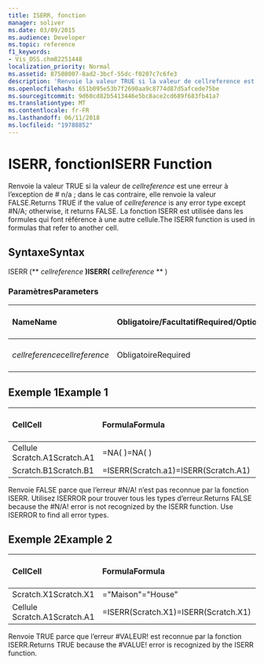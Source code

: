 ```yaml
---
title: ISERR, fonction
manager: soliver
ms.date: 03/09/2015
ms.audience: Developer
ms.topic: reference
f1_keywords:
- Vis_DSS.chm82251448
localization_priority: Normal
ms.assetid: 87508007-8ad2-3bcf-55dc-f0207c7c6fe3
description: 'Renvoie la valeur TRUE si la valeur de cellreference est une erreur à l’exception de # n/a ; dans le cas contraire, elle renvoie la valeur FALSE. La fonction ISERR est utilisée dans les formules qui font référence à une autre cellule.'
ms.openlocfilehash: 651b095e53b7f2690aa9c8774d87d5afcede75be
ms.sourcegitcommit: 9d60cd82b5413446e5bc8ace2cd689f683fb41a7
ms.translationtype: MT
ms.contentlocale: fr-FR
ms.lasthandoff: 06/11/2018
ms.locfileid: "19788852"
---
```

# <a name="iserr-function"></a><span data-ttu-id="62585-104">ISERR, fonction</span><span class="sxs-lookup"><span data-stu-id="62585-104">ISERR Function</span></span>

<span data-ttu-id="62585-105">Renvoie la valeur TRUE si la valeur de _cellreference_ est une erreur à l’exception de # n/a ; dans le cas contraire, elle renvoie la valeur FALSE.</span><span class="sxs-lookup"><span data-stu-id="62585-105">Returns TRUE if the value of  _cellreference_ is any error type except #N/A; otherwise, it returns FALSE.</span></span> <span data-ttu-id="62585-106">La fonction ISERR est utilisée dans les formules qui font référence à une autre cellule.</span><span class="sxs-lookup"><span data-stu-id="62585-106">The ISERR function is used in formulas that refer to another cell.</span></span> 
  
## <a name="syntax"></a><span data-ttu-id="62585-107">Syntaxe</span><span class="sxs-lookup"><span data-stu-id="62585-107">Syntax</span></span>

<span data-ttu-id="62585-108">ISERR (** *cellreference* **)</span><span class="sxs-lookup"><span data-stu-id="62585-108">ISERR(** *cellreference* ** )</span></span> 
  
### <a name="parameters"></a><span data-ttu-id="62585-109">Paramètres</span><span class="sxs-lookup"><span data-stu-id="62585-109">Parameters</span></span>

|<span data-ttu-id="62585-110">**Name**</span><span class="sxs-lookup"><span data-stu-id="62585-110">**Name**</span></span>|<span data-ttu-id="62585-111">**Obligatoire/Facultatif**</span><span class="sxs-lookup"><span data-stu-id="62585-111">**Required/Optional**</span></span>|<span data-ttu-id="62585-112">**Type de données**</span><span class="sxs-lookup"><span data-stu-id="62585-112">**Data Type**</span></span>|<span data-ttu-id="62585-113">**Description**</span><span class="sxs-lookup"><span data-stu-id="62585-113">**Description**</span></span>|
|:-----|:-----|:-----|:-----|
| <span data-ttu-id="62585-114">_cellreference_</span><span class="sxs-lookup"><span data-stu-id="62585-114">_cellreference_</span></span> <br/> |<span data-ttu-id="62585-115">Obligatoire</span><span class="sxs-lookup"><span data-stu-id="62585-115">Required</span></span>  <br/> |<span data-ttu-id="62585-116">**Chaîne**</span><span class="sxs-lookup"><span data-stu-id="62585-116">**String**</span></span> <br/> |<span data-ttu-id="62585-117">Référence à une cellule</span><span class="sxs-lookup"><span data-stu-id="62585-117">Reference to a cell.</span></span>  <br/> |
   
## <a name="example-1"></a><span data-ttu-id="62585-118">Exemple 1</span><span class="sxs-lookup"><span data-stu-id="62585-118">Example 1</span></span>

|<span data-ttu-id="62585-119">**Cell**</span><span class="sxs-lookup"><span data-stu-id="62585-119">**Cell**</span></span>|<span data-ttu-id="62585-120">**Formula**</span><span class="sxs-lookup"><span data-stu-id="62585-120">**Formula**</span></span>|<span data-ttu-id="62585-121">**Valeur renvoyée**</span><span class="sxs-lookup"><span data-stu-id="62585-121">**Value returned**</span></span>|
|:-----|:-----|:-----|
|<span data-ttu-id="62585-122">Cellule Scratch.A1</span><span class="sxs-lookup"><span data-stu-id="62585-122">Scratch.A1</span></span>  <br/> |<span data-ttu-id="62585-123">=NA( )</span><span class="sxs-lookup"><span data-stu-id="62585-123">=NA( )</span></span>  <br/> |<span data-ttu-id="62585-124">#N/A!</span><span class="sxs-lookup"><span data-stu-id="62585-124">#N/A!</span></span>  <br/> |
|<span data-ttu-id="62585-125">Scratch.B1</span><span class="sxs-lookup"><span data-stu-id="62585-125">Scratch.B1</span></span>  <br/> |<span data-ttu-id="62585-126">=ISERR(Scratch.a1)</span><span class="sxs-lookup"><span data-stu-id="62585-126">=ISERR(Scratch.A1)</span></span>  <br/> |<span data-ttu-id="62585-127">FALSE</span><span class="sxs-lookup"><span data-stu-id="62585-127">FALSE</span></span>  <br/> |
   
<span data-ttu-id="62585-p103">Renvoie FALSE parce que l’erreur #N/A! n’est pas reconnue par la fonction ISERR. Utilisez ISERROR pour trouver tous les types d’erreur.</span><span class="sxs-lookup"><span data-stu-id="62585-p103">Returns FALSE because the #N/A! error is not recognized by the ISERR function. Use ISERROR to find all error types.</span></span>
  
## <a name="example-2"></a><span data-ttu-id="62585-131">Exemple 2</span><span class="sxs-lookup"><span data-stu-id="62585-131">Example 2</span></span>

|<span data-ttu-id="62585-132">**Cell**</span><span class="sxs-lookup"><span data-stu-id="62585-132">**Cell**</span></span>|<span data-ttu-id="62585-133">**Formula**</span><span class="sxs-lookup"><span data-stu-id="62585-133">**Formula**</span></span>|<span data-ttu-id="62585-134">**Valeur renvoyée**</span><span class="sxs-lookup"><span data-stu-id="62585-134">**Value returned**</span></span>|
|:-----|:-----|:-----|
|<span data-ttu-id="62585-135">Scratch.X1</span><span class="sxs-lookup"><span data-stu-id="62585-135">Scratch.X1</span></span>  <br/> |<span data-ttu-id="62585-136">="Maison"</span><span class="sxs-lookup"><span data-stu-id="62585-136">="House"</span></span>  <br/> |<span data-ttu-id="62585-137">#VALEUR!</span><span class="sxs-lookup"><span data-stu-id="62585-137">#VALUE!</span></span>  <br/> |
|<span data-ttu-id="62585-138">Cellule Scratch.A1</span><span class="sxs-lookup"><span data-stu-id="62585-138">Scratch.A1</span></span>  <br/> |<span data-ttu-id="62585-139">=ISERR(Scratch.X1)</span><span class="sxs-lookup"><span data-stu-id="62585-139">=ISERR(Scratch.X1)</span></span>  <br/> |<span data-ttu-id="62585-140">TRUE</span><span class="sxs-lookup"><span data-stu-id="62585-140">TRUE</span></span>  <br/> |
   
<span data-ttu-id="62585-p104">Renvoie TRUE parce que l’erreur #VALEUR! est reconnue par la fonction ISERR.</span><span class="sxs-lookup"><span data-stu-id="62585-p104">Returns TRUE because the #VALUE! error is recognized by the ISERR function.</span></span>
  

